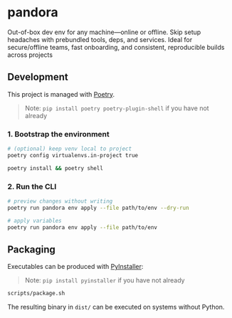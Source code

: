 # pandora

Out-of-box dev env for any machine—online or offline. Skip setup headaches with prebundled tools, deps, and services. Ideal for secure/offline teams, fast onboarding, and consistent, reproducible builds across projects

## Development

This project is managed with [Poetry](https://python-poetry.org/).
> Note: `pip install poetry poetry-plugin-shell` if you have not already

### 1. Bootstrap the environment
```bash
# (optional) keep venv local to project
poetry config virtualenvs.in-project true

poetry install && poetry shell
```

### 2. Run the CLI
```bash
# preview changes without writing
poetry run pandora env apply --file path/to/env --dry-run

# apply variables
poetry run pandora env apply --file path/to/env
```

## Packaging

Executables can be produced with [PyInstaller](https://pyinstaller.org):
> Note: `pip install pyinstaller` if you have not already

```bash
scripts/package.sh
```

The resulting binary in `dist/` can be executed on systems without Python.
